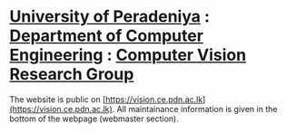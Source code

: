 # [University of Peradeniya](https://www.pdn.ac.lk/) : [Department of Computer Engineering](http://www.ce.pdn.ac.lk/) : [Computer Vision Research Group](https://vision.ce.pdn.ac.lk/)

The website is public on [https://vision.ce.pdn.ac.lk](https://vision.ce.pdn.ac.lk). All maintainance information is given in the bottom of the webpage (webmaster section).